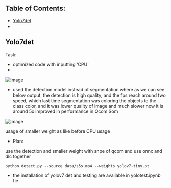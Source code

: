 ## Table of Contents:
* [Yolo7det](#yolo7det)
* 


## Yolo7det

Task:
- optimized code with inputting 'CPU'
- 
![image](https://github.com/UbaydullohML/AB300-AI-models/assets/75980506/ceba2d27-a521-4d03-b811-f196df1a95e9)


- used the detection model instead of segmentation
where as we can see below output, the detection is high quality, and the fps reach around two speed,
which last time segmentation was coloring the objects to the class color, and it was lower quality of image and much slower
now it is around 5x improved in performance in Qcom Som

![image](https://github.com/UbaydullohML/AB300-AI-models/assets/75980506/55e7d42e-c1a0-45b5-a7a1-3527f1b63dd7)

usage of smaller weight as like before CPU usage

- Plan:

use the detection and smaller weight with snpe of qcom
and use onnx and dlc together

    python detect.py --source data/s5s.mp4 --weights yolov7-tiny.pt

- the installation of yolov7 det and testing are available in yolotest.ipynb fie
